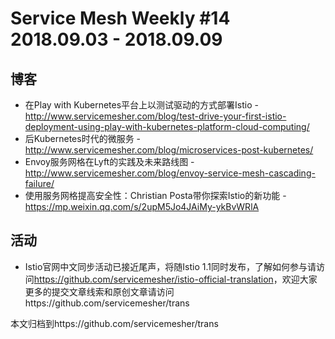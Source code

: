 # Service Mesh Weekly #14 2018.09.03 - 2018.09.09

## 博客

- 在Play with Kubernetes平台上以测试驱动的方式部署Istio - http://www.servicemesher.com/blog/test-drive-your-first-istio-deployment-using-play-with-kubernetes-platform-cloud-computing/
- 后Kubernetes时代的微服务 - http://www.servicemesher.com/blog/microservices-post-kubernetes/
- Envoy服务网格在Lyft的实践及未来路线图 - http://www.servicemesher.com/blog/envoy-service-mesh-cascading-failure/
- 使用服务网格提高安全性：Christian Posta带你探索Istio的新功能 - https://mp.weixin.qq.com/s/2upM5Jo4JAiMy-ykBvWRlA

## 活动

- Istio官网中文同步活动已接近尾声，将随Istio 1.1同时发布，了解如何参与请访问<https://github.com/servicemesher/istio-official-translation>，欢迎大家更多的提交文章线索和原创文章请访问https://github.com/servicemesher/trans

本文归档到https://github.com/servicemesher/trans